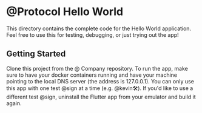 # @Protocol Hello World

This directory contains the complete code for the Hello World application. Feel free to use
this for testing, debugging, or just trying out the app!

## Getting Started

Clone this project from the @ Company repository. To run the app, make sure to have your docker
containers running and have your machine pointing to the local DNS server (the address is 127.0.0.1).
You can only use this app with one test @sign at a time (e.g. @kevin🛠). If you'd like to use a different
test @sign, uninstall the Flutter app from your emulator and build it again.
